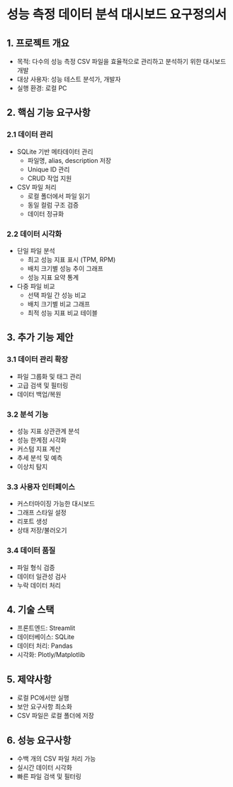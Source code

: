 # 성능 측정 데이터 분석 대시보드 요구정의서

## 1. 프로젝트 개요
- 목적: 다수의 성능 측정 CSV 파일을 효율적으로 관리하고 분석하기 위한 대시보드 개발
- 대상 사용자: 성능 테스트 분석가, 개발자
- 실행 환경: 로컬 PC

## 2. 핵심 기능 요구사항

### 2.1 데이터 관리
- SQLite 기반 메타데이터 관리
  - 파일명, alias, description 저장
  - Unique ID 관리
  - CRUD 작업 지원
- CSV 파일 처리
  - 로컬 폴더에서 파일 읽기
  - 동일 컬럼 구조 검증
  - 데이터 정규화

### 2.2 데이터 시각화
- 단일 파일 분석
  - 최고 성능 지표 표시 (TPM, RPM)
  - 배치 크기별 성능 추이 그래프
  - 성능 지표 요약 통계
- 다중 파일 비교
  - 선택 파일 간 성능 비교
  - 배치 크기별 비교 그래프
  - 최적 성능 지표 비교 테이블

## 3. 추가 기능 제안

### 3.1 데이터 관리 확장
- 파일 그룹화 및 태그 관리
- 고급 검색 및 필터링
- 데이터 백업/복원

### 3.2 분석 기능
- 성능 지표 상관관계 분석
- 성능 한계점 시각화
- 커스텀 지표 계산
- 추세 분석 및 예측
- 이상치 탐지

### 3.3 사용자 인터페이스
- 커스터마이징 가능한 대시보드
- 그래프 스타일 설정
- 리포트 생성
- 상태 저장/불러오기

### 3.4 데이터 품질
- 파일 형식 검증
- 데이터 일관성 검사
- 누락 데이터 처리

## 4. 기술 스택
- 프론트엔드: Streamlit
- 데이터베이스: SQLite
- 데이터 처리: Pandas
- 시각화: Plotly/Matplotlib

## 5. 제약사항
- 로컬 PC에서만 실행
- 보안 요구사항 최소화
- CSV 파일은 로컬 폴더에 저장

## 6. 성능 요구사항
- 수백 개의 CSV 파일 처리 가능
- 실시간 데이터 시각화
- 빠른 파일 검색 및 필터링 
